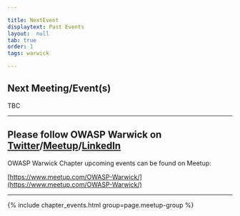 ```yaml
---

title: NextEvent
displaytext: Past Events
layout:  null
tab: true
order: 1
tags: warwick

---
```


## Next Meeting/Event(s)

[//]: # (Comment: When updating the next event info also update the homepage)
TBC


---
Please follow OWASP Warwick on [Twitter](https://twitter.com/OWASPWarwickUK)/[Meetup](https://www.meetup.com/OWASP-Warwick/)/[LinkedIn](https://www.linkedin.com/in/owasp-warwick-972a89300/)
---
OWASP Warwick Chapter upcoming events can be found on Meetup:

[https://www.meetup.com/OWASP-Warwick/](https://www.meetup.com/OWASP-Warwick/)

---
{% include chapter_events.html group=page.meetup-group %}
